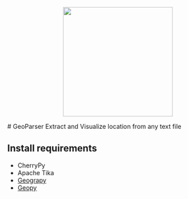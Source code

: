 
<p align="center">
  <img src="https://raw.githubusercontent.com/MBoustani/GeoParser/master/logo.png"  width="250"/>
</p>
# GeoParser
Extract and Visualize location from any text file


## Install requirements
- CherryPy
- Apache Tika
- [Geograpy](https://github.com/ushahidi/geograpy)
- [Geopy](https://github.com/geopy/geopy)
